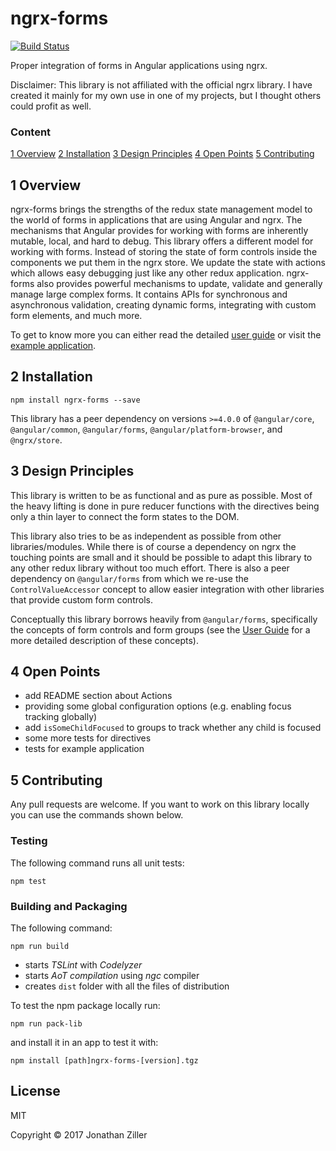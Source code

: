 # ngrx-forms

[![Build Status](https://travis-ci.org/MrWolfZ/ngrx-forms.svg?branch=master)](https://travis-ci.org/MrWolfZ/ngrx-forms)

Proper integration of forms in Angular applications using ngrx.

Disclaimer: This library is not affiliated with the official ngrx library. I have created it mainly for my own use in one of my projects, but I thought others could profit as well.

### Content
[1 Overview](#1-overview)
[2 Installation](#2-installation)
[3 Design Principles](#3-design-principles)
[4 Open Points](#4-open-points)
[5 Contributing](#5-contributing)

## 1 Overview
ngrx-forms brings the strengths of the redux state management model to the world of forms in applications that are using Angular and ngrx. The mechanisms that Angular provides for working with forms are inherently mutable, local, and hard to debug. This library offers a different model for working with forms. Instead of storing the state of form controls inside the components we put them in the ngrx store. We update the state with actions which allows easy debugging just like any other redux application. ngrx-forms also provides powerful mechanisms to update, validate and generally manage large complex forms. It contains APIs for synchronous and asynchronous validation, creating dynamic forms, integrating with custom form elements, and much more.

To get to know more you can either read the detailed [user guide](docs/USER_GUIDE.md) or visit the [example application](https://ngrx-forms-example-app-v2.herokuapp.com/).

## 2 Installation
```Shell
npm install ngrx-forms --save
```

This library has a peer dependency on versions `>=4.0.0` of `@angular/core`, `@angular/common`, `@angular/forms`, `@angular/platform-browser`, and `@ngrx/store`.

## 3 Design Principles
This library is written to be as functional and as pure as possible. Most of the heavy lifting is done in pure reducer functions with the directives being only a thin layer to connect the form states to the DOM.

This library also tries to be as independent as possible from other libraries/modules. While there is of course a dependency on ngrx the touching points are small and it should be possible to adapt this library to any other redux library without too much effort. There is also a peer dependency on `@angular/forms` from which we re-use the `ControlValueAccessor` concept to allow easier integration with other libraries that provide custom form controls.

Conceptually this library borrows heavily from `@angular/forms`, specifically the concepts of form controls and form groups (see the [User Guide](docs/USER_GUIDE.md) for a more detailed description of these concepts).

## 4 Open Points

* add README section about Actions
* providing some global configuration options (e.g. enabling focus tracking globally)
* add `isSomeChildFocused` to groups to track whether any child is focused
* some more tests for directives
* tests for example application

## 5 Contributing

Any pull requests are welcome. If you want to work on this library locally you can use the commands shown below.

### Testing
The following command runs all unit tests:
```Shell
npm test
```

### Building and Packaging
The following command:
```Shell
npm run build
```
- starts _TSLint_ with _Codelyzer_
- starts _AoT compilation_ using _ngc_ compiler
- creates `dist` folder with all the files of distribution

To test the npm package locally run:
```Shell
npm run pack-lib
```
and install it in an app to test it with:
```Shell
npm install [path]ngrx-forms-[version].tgz
```

<!--
### Documentation
To generate the documentation, this library uses [compodoc](https://github.com/compodoc/compodoc):
```Shell
npm run compodoc
npm run compodoc-serve
```
-->

## License
MIT

Copyright &copy; 2017 Jonathan Ziller

